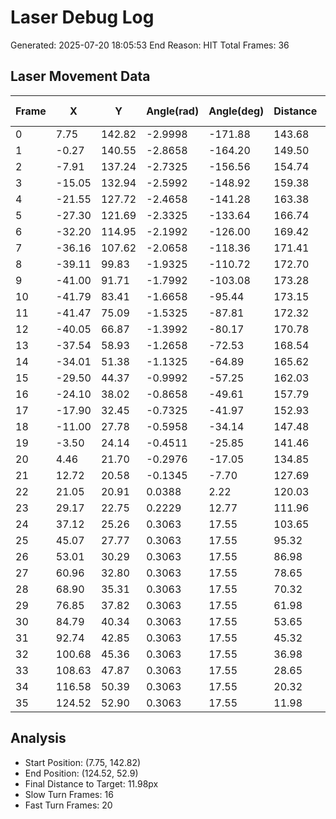 # Laser Debug Log

Generated: 2025-07-20 18:05:53
End Reason: HIT
Total Frames: 36

## Laser Movement Data

| Frame | X | Y | Angle(rad) | Angle(deg) | Distance | Turn Mode | Turn Speed |
|-------|---|---|------------|------------|----------|-----------|------------|
|   0 |   7.75 | 142.82 | -2.9998 | -171.88 | 143.68 | fast |  8.5056 |
|   1 |  -0.27 | 140.55 | -2.8658 | -164.20 | 149.50 | fast |  8.0402 |
|   2 |  -7.91 | 137.24 | -2.7325 | -156.56 | 154.74 | slow |  8.0000 |
|   3 | -15.05 | 132.94 | -2.5992 | -148.92 | 159.38 | slow |  8.0000 |
|   4 | -21.55 | 127.72 | -2.4658 | -141.28 | 163.38 | slow |  8.0000 |
|   5 | -27.30 | 121.69 | -2.3325 | -133.64 | 166.74 | slow |  8.0000 |
|   6 | -32.20 | 114.95 | -2.1992 | -126.00 | 169.42 | slow |  8.0000 |
|   7 | -36.16 | 107.62 | -2.0658 | -118.36 | 171.41 | slow |  8.0000 |
|   8 | -39.11 |  99.83 | -1.9325 | -110.72 | 172.70 | slow |  8.0000 |
|   9 | -41.00 |  91.71 | -1.7992 | -103.08 | 173.28 | slow |  8.0000 |
|  10 | -41.79 |  83.41 | -1.6658 |  -95.44 | 173.15 | slow |  8.0000 |
|  11 | -41.47 |  75.09 | -1.5325 |  -87.81 | 172.32 | slow |  8.0000 |
|  12 | -40.05 |  66.87 | -1.3992 |  -80.17 | 170.78 | slow |  8.0000 |
|  13 | -37.54 |  58.93 | -1.2658 |  -72.53 | 168.54 | slow |  8.0000 |
|  14 | -34.01 |  51.38 | -1.1325 |  -64.89 | 165.62 | slow |  8.0000 |
|  15 | -29.50 |  44.37 | -0.9992 |  -57.25 | 162.03 | slow |  8.0000 |
|  16 | -24.10 |  38.02 | -0.8658 |  -49.61 | 157.79 | slow |  8.0000 |
|  17 | -17.90 |  32.45 | -0.7325 |  -41.97 | 152.93 | slow |  8.0000 |
|  18 | -11.00 |  27.78 | -0.5958 |  -34.14 | 147.48 | fast |  8.2012 |
|  19 |  -3.50 |  24.14 | -0.4511 |  -25.85 | 141.46 | fast |  8.6835 |
|  20 |   4.46 |  21.70 | -0.2976 |  -17.05 | 134.85 | fast |  9.2119 |
|  21 |  12.72 |  20.58 | -0.1345 |   -7.70 | 127.69 | fast |  9.7847 |
|  22 |  21.05 |  20.91 |  0.0388 |    2.22 | 120.03 | fast | 10.3979 |
|  23 |  29.17 |  22.75 |  0.2229 |   12.77 | 111.96 | fast | 11.0435 |
|  24 |  37.12 |  25.26 |  0.3063 |   17.55 | 103.65 | fast | 11.7081 |
|  25 |  45.07 |  27.77 |  0.3063 |   17.55 |  95.32 | fast | 12.3747 |
|  26 |  53.01 |  30.29 |  0.3063 |   17.55 |  86.98 | fast | 13.0414 |
|  27 |  60.96 |  32.80 |  0.3063 |   17.55 |  78.65 | fast | 13.7081 |
|  28 |  68.90 |  35.31 |  0.3063 |   17.55 |  70.32 | fast | 14.3747 |
|  29 |  76.85 |  37.82 |  0.3063 |   17.55 |  61.98 | fast | 15.0414 |
|  30 |  84.79 |  40.34 |  0.3063 |   17.55 |  53.65 | fast | 15.7081 |
|  31 |  92.74 |  42.85 |  0.3063 |   17.55 |  45.32 | fast | 16.3747 |
|  32 | 100.68 |  45.36 |  0.3063 |   17.55 |  36.98 | fast | 17.0414 |
|  33 | 108.63 |  47.87 |  0.3063 |   17.55 |  28.65 | fast | 17.7081 |
|  34 | 116.58 |  50.39 |  0.3063 |   17.55 |  20.32 | fast | 18.3747 |
|  35 | 124.52 |  52.90 |  0.3063 |   17.55 |  11.98 | fast | 19.0414 |

## Analysis

- Start Position: (7.75, 142.82)
- End Position: (124.52, 52.9)
- Final Distance to Target: 11.98px
- Slow Turn Frames: 16
- Fast Turn Frames: 20
